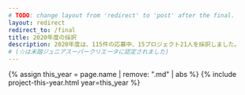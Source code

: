 ```yaml
---
# TODO: change layout from 'redirect' to 'post' after the final.
layout: redirect
redirect_to: /final
title: 2020年度の採択
description: 2020年度は、115件の応募中、15プロジェクト21人を採択しました。
# (☆は未踏ジュニアスーパークリエータに認定されました)
---
```


{% assign this_year = page.name | remove: ".md" | abs %}
{% include project-this-year.html year=this_year %}

